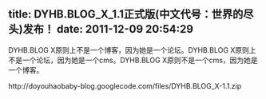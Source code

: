 title: DYHB.BLOG_X_1.1正式版(中文代号：世界的尽头)发布！
date: 2011-12-09 20:54:29
---

<p>
	DYHB.BLOG X原则上不是一个博客，因为她是一个论坛。DYHB.BLOG X原则上不是一个论坛，因为她是一个cms。DYHB.BLOG X原则不是一个cms，因为她是一个博客。
</p>
<p>
	http://doyouhaobaby-blog.googlecode.com/files/DYHB.BLOG_X-1.1.zip
</p>
<br />